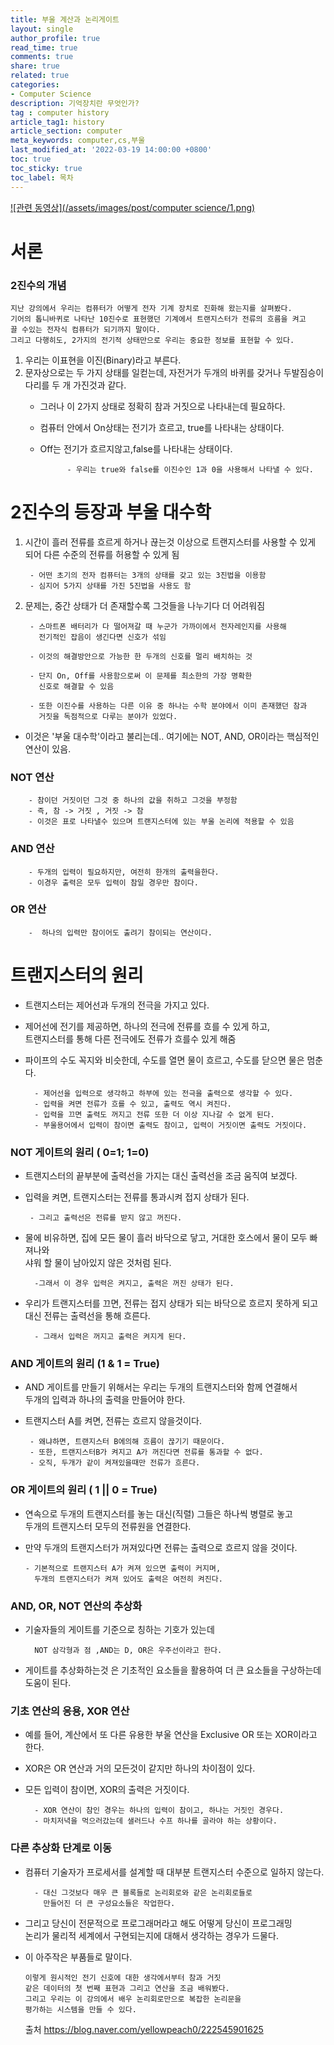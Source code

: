 ```yaml
---
title: 부울 계산과 논리게이트
layout: single
author_profile: true
read_time: true
comments: true
share: true
related: true
categories:
- Computer Science
description: 기억장치란 무엇인가?
tag : computer history
article_tag1: history
article_section: computer
meta_keywords: computer,cs,부울
last_modified_at: '2022-03-19 14:00:00 +0800'
toc: true
toc_sticky: true
toc_label: 목차
---
```


[![관련 동영상](/assets/images/post/computer science/1.png)](https://youtu.be/O5nskjZ_GoI?list=PL8dPuuaLjXtNlUrzyH5r6jN9ulIgZBpdo)

서론
====
### 2진수의 개념
    지난 강의에서 우리는 컴퓨터가 어떻게 전자 기계 장치로 진화해 왔는지를 살펴봤다.
    기어의 톱니바퀴로 나타난 10진수로 표현했던 기계에서 트랜지스터가 전류의 흐름을 켜고 
    끌 수있는 전자식 컴퓨터가 되기까지 말이다.
    그리고 다행히도, 2가지의 전기적 상태만으로 우리는 중요한 정보를 표현할 수 있다.

1. 우리는 이표현을 이진(Binary)라고 부른다.
2. 문자상으로는 두 가지 상태를 일컫는데, 자전거가 두개의 바퀴를 갖거나 두발짐승이 다리를 두 개 가진것과 같다.
    - 그러나 이 2가지 상태로 정확히 참과 거짓으로 나타내는데 필요하다.
    - 컴퓨터 안에서  On상태는 전기가 흐르고, true를 나타내는 상태이다.
    - Off는 전기가 흐르지않고,false를 나타내는 상태이다.

                - 우리는 true와 false를 이진수인 1과 0을 사용해서 나타낼 수 있다.

2진수의 등장과 부울 대수학
============================
1. 시간이 흘러 전류를 흐르게 하거나 끊는것 이상으로 트랜지스터를 
   사용할 수 있게 되어 다른 수준의 전류를 허용할 수 있게 됨

        - 어떤 초기의 전자 컴퓨터는 3개의 상태를 갖고 있는 3진법을 이용함
        - 심지어 5가지 상태를 가진 5진법을 사용도 함

2. 문제는, 중간 상태가 더 존재할수록 그것들을 나누기다 더 어려워짐

        - 스마트폰 배터리가 다 떨어져갈 때 누군가 가까이에서 전자레인지를 사용해 
          전기적인 잡음이 생긴다면 신호가 섞임

        - 이것의 해결방안으로 가능한 한 두개의 신호를 멀리 배치하는 것

        - 단지 On, Off를 사용함으로써 이 문제를 최소한의 가장 명확한 
          신호로 해결할 수 있음

        - 또한 이진수를 사용하는 다른 이유 중 하나는 수학 분야에서 이미 존재했던 참과   
          거짓을 독점적으로 다루는 분야가 있었다.

- 이것은 '부울 대수학'이라고 불리는데.. 여기에는 NOT, AND, OR이라는 핵심적인 연산이 있음.

### NOT 연산 
        - 참이던 거짓이던 그것 중 하나의 값을 취하고 그것을 부정함
        - 즉, 참 -> 거짓 , 거짓 -> 참
        - 이것은 표로 나타낼수 있으며 트랜지스터에 있는 부울 논리에 적용할 수 있음

### AND 연산
        - 두개의 입력이 필요하지만, 여전히 한개의 출력을한다.
        - 이경우 출력은 모두 입력이 참일 경우만 참이다.

### OR 연산
        -  하나의 입력만 참이어도 출려기 참이되는 연산이다.    


트랜지스터의 원리
=======================
- 트랜지스터는 제어선과 두개의 전극을 가지고 있다.

- 제어선에 전기를 제공하면, 하나의 전극에 전류를 흐를 수 있게 하고,   
   트랜지스터를 통해 다른 전극에도 전류가 흐를수 있게 해줌
- 파이프의 수도 꼭지와 비슷한데, 수도를 열면 물이 흐르고, 수도를 닫으면 물은 멈춘다. 

        - 제어선을 입력으로 생각하고 하부에 있는 전극을 출력으로 생각할 수 있다.
        - 입력을 켜면 전류가 흐를 수 있고, 출력도 역시 켜진다.
        - 입력을 끄면 출력도 꺼지고 전류 또한 더 이상 지나갈 수 없게 된다.
        - 부울용어에서 입력이 참이면 출력도 참이고, 입력이 거짓이면 출력도 거짓이다.

### NOT 게이트의 원리 ( 0=1; 1=0)

* 트랜지스터의 끝부분에 출력선을 가지는 대신 출력선을 조금 움직여 보겠다.
*  입력을 켜면, 트랜지스터는 전류를 통과시켜 접지 상태가 된다. 

        - 그리고 출력선은 전류를 받지 않고 꺼진다.

* 물에 비유하면, 집에 모든 물이 흘러 바닥으로 닿고, 거대한 호스에서 물이 모두 빠져나와   
  샤워 할 물이 남아있지 않은 것처럼 된다.

        -그래서 이 경우 입력은 켜지고, 출력은 꺼진 상태가 된다.

* 우리가 트랜지스터를 끄면, 전류는 접지 상태가 되는 바닥으로 흐르지 못하게 되고   
  대신 전류는 출력선을 통해 흐른다.

        - 그래서 입력은 꺼지고 출력은 켜지게 된다.         

### AND 게이트의 원리 (1 & 1 = True)

*  AND 게이트를 만들기 위해서는 우리는 두개의 트랜지스터와 함께 연결해서   
   두개의 입력과 하나의 출력을 만들어야 한다.
*  트랜지스터 A를 켜면, 전류는 흐르지 않을것이다.

        - 왜냐하면, 트랜지스터 B에의해 흐름이 끊기기 때문이다.
        - 또한, 트랜지스터B가 켜지고 A가 꺼진다면 전류를 통과할 수 없다.
        - 오직, 두개가 같이 켜져있을때만 전류가 흐른다.

### OR 게이트의 원리 ( 1 || 0 = True)
* 연속으로 두개의 트랜지스터를 놓는 대신(직렬) 그들은 하나씩 병렬로 놓고   
  두개의 트랜지스터 모두의 전류원을 연결한다.
* 만약 두개의 트랜지스터가 꺼져있다면 전류는 출력으로 흐르지 않을 것이다.

      - 기본적으로 트랜지스터 A가 켜져 있으면 출력이 커지며, 
        두개의 트랜지스터가 켜져 있어도 출력은 여전히 켜진다.

### AND, OR, NOT 연산의 추상화
    
* 기술자들의 게이트를 기준으로 칭하는 기호가 있는데  

        NOT 삼각형과 점 ,AND는 D, OR은 우주선이라고 한다.

* 게이트를 추상화하는것 은 기초적인 요소들을 활용하여 더 큰 요소들을 구상하는데 도움이 된다.

### 기초 연산의 응용, XOR 연산

* 예를 들어, 계산에서 또 다른 유용한 부울 연산을 Exclusive OR 또는 XOR이라고 한다.
* XOR은 OR 연산과 거의 모든것이 같지만 하나의 차이점이 있다.
* 모든 입력이 참이면, XOR의 출력은 거짓이다.

        - XOR 연산이 참인 경우는 하나의 입력이 참이고, 하나는 거짓인 경우다.
        - 마치저녁을 먹으러갔는데 샐러드나 수프 하나를 골라야 하는 상황이다.

### 다른 추상화 단계로 이동

* 컴퓨터 기술자가 프로세서를 설계할 때 대부분 트랜지스터 수준으로 일하지 않는다.

        - 대신 그것보다 매우 큰 블록들로 논리회로와 같은 논리회로들로 
          만들어진 더 큰 구성요소들은 작업한다.
* 그리고 당신이 전문적으로 프로그래머라고 해도 어떻게 당신이 프로그래밍   
 논리가 물리적 세계에서 구현되는지에 대해서 생각하는 경우가 드물다.
        
* 이 아주작은 부품들로 말이다.

      이렇게 원시적인 전기 신호에 대한 생각에서부터 참과 거짓 
      같은 데이터의 첫 번째 표현과 그리고 연산을 조금 배워봤다.
      그리고 우리는 이 강의에서 배우 논리회로만으로 복잡한 논리문을 
      평가하는 시스템을 만들 수 있다.
            

    출처 <https://blog.naver.com/yellowpeach0/222545901625>
 

